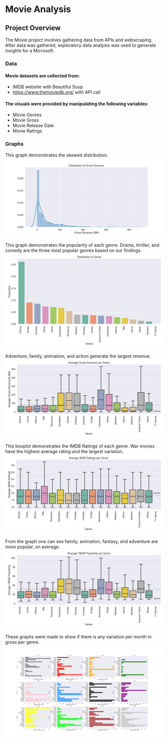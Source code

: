 # Movie Analysis

## Project Overview

The Movie project involves gathering data from APIs and webscraping. After data was gathered, exploratory data analysis was used to generate insights for a Microsoft. 

### Data

#### Movie datasets are collected from:
  * IMDB website with Beautiful Soup
  * https://www.themoviedb.org/ with API call

#### The visuals were provided by manipulating the following variables:
  * Movie Genres
  * Movie Gross
  * Movie Release Date
  * Movie Ratings


### Graphs

This graph demonstrates the skewed distribution. 
![gross_earnings_distribution](graphs/gross_earnings_distribution.jpg)


This graph demonstrates the popularity of each genre. Drama, thriller, and comedy are the three most popular genres based on our findings. 
![distribution_genre](graphs/Distribution_genre.png)


Adventure, family, animation, and action generate the largest revenue. 
![average_gross_earnings](graphs/Average_Gross_Earnings.png)


This boxplot demonstrates the IMDB Ratings of each genre. War movies have the highest average rating and the largest variation. 
![average_rating](graphs/Average_IMDB_Ratings.png)


From the graph one can see family, animation, fantasy, and adventure are more popular, on average. 
![TMDB_popularity](graphs/Average_TMDB_Popularity.png)


These graphs were made to show if there is any variation per month in gross per genre.
![month_genre_gross_median](graphs/month_genre_gross_median.png)
